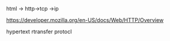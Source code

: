 html -> http->tcp ->ip

https://developer.mozilla.org/en-US/docs/Web/HTTP/Overview

hypertext rtransfer protocl 